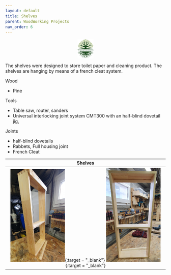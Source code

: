 ```yaml
---
layout: default
title: Shelves
parent: WoodWorking Projects
nav_order: 6
---
```

<center>
<img src="../media/Lignarius.png" width="10%" height="10%" align="middle"/>
</center>

The shelves were designed to store toilet paper and cleaning product. The shelves
are hanging by means of a french cleat system. 

Wood
* Pine

Tools
* Table saw, router, sanders
* Universal interlocking joint system CMT300 with an half-blind dovetail jig,  

Joints
* half-blind dovetails
* Rabbets, Full housing joint
* French Cleat

|                                                                                                                                        Shelves                                                                                                                                         |
|:--------------------------------------------------------------------------------------------------------------------------------------------------------------------------------------------------------------------------------------------------------------------------------------:|
| [<img alt="image" height="35%" src="/media/Shelves.jpg" width="35%"/>](https://garlatti.github.io/media/Shelves.jpg){:target = "_blank"}  [<img alt="image" height="35%" src="/media/Shelves_1.jpg" width="35%"/>](https://garlatti.github.io/media/Shelves_1.jpg){:target = "_blank"} | 
